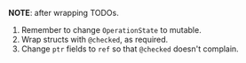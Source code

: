 **NOTE**: after wrapping TODOs.

1. Remember to change `OperationState` to mutable. 
2. Wrap structs with `@checked`, as required.
3. Change `ptr` fields to `ref` so that `@checked` doesn't complain.
